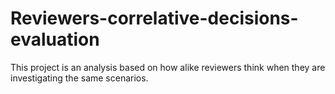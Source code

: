 # Reviewers-correlative-decisions-evaluation
This project is an analysis based on how alike reviewers think when they are investigating the same scenarios. 
